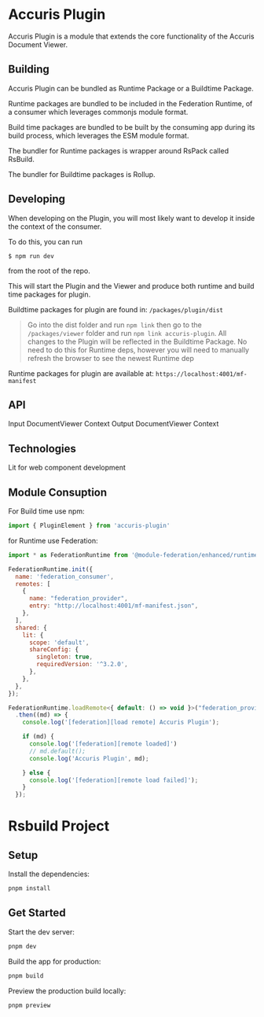# Accuris Plugin

Accuris Plugin is a module that extends the core functionality of the Accuris Document Viewer.

## Building

Accuris Plugin can be bundled as Runtime Package or a Buildtime Package.

Runtime packages are bundled to be included in the Federation Runtime, of a consumer which leverages commonjs module format.

Build time packages are bundled to be built by the consuming app during its build process, which leverages the ESM module format.

The bundler for Runtime packages is wrapper around RsPack called RsBuild.

The bundler for Buildtime packages is Rollup.

## Developing

When developing on the Plugin, you will most likely want to develop it inside the context of the consumer.

To do this, you can run

```shell
$ npm run dev
```

from the root of the repo.

This will start the Plugin and the Viewer and produce both runtime and build time packages for plugin.

Buildtime packages for plugin are found in: `/packages/plugin/dist`

> Go into the dist folder and run `npm link` then go to the `/packages/viewer` folder and run `npm link accuris-plugin`. All changes to the Plugin will be reflected in the Buildtime Package. No need to do this for Runtime deps, however you will need to manually refresh the browser to see the newest Runtime dep

Runtime packages for plugin are available at: `https://localhost:4001/mf-manifest`

## API

Input DocumentViewer Context
Output DocumentViewer Context

## Technologies

Lit for web component development

## Module Consuption

For Build time use npm:

```javascript
import { PluginElement } from 'accuris-plugin'
```

for Runtime use Federation:
```javascript
import * as FederationRuntime from '@module-federation/enhanced/runtime';

FederationRuntime.init({
  name: 'federation_consumer',
  remotes: [
    {
      name: "federation_provider",
      entry: "http://localhost:4001/mf-manifest.json",
    },
  ],
  shared: {
    lit: {
      scope: 'default',
      shareConfig: {
        singleton: true,
        requiredVersion: '^3.2.0',
      },
    },
  },
});

FederationRuntime.loadRemote<{ default: () => void }>("federation_provider/accuris-plugin")
  .then((md) => {
    console.log('[federation][load remote] Accuris Plugin');

    if (md) {
      console.log('[federation][remote loaded]')
      // md.default();
      console.log('Accuris Plugin', md);

    } else {
      console.log('[federation][remote load failed]');
    }
  });
```

# Rsbuild Project

## Setup

Install the dependencies:

```bash
pnpm install
```

## Get Started

Start the dev server:

```bash
pnpm dev
```

Build the app for production:

```bash
pnpm build
```

Preview the production build locally:

```bash
pnpm preview
```
